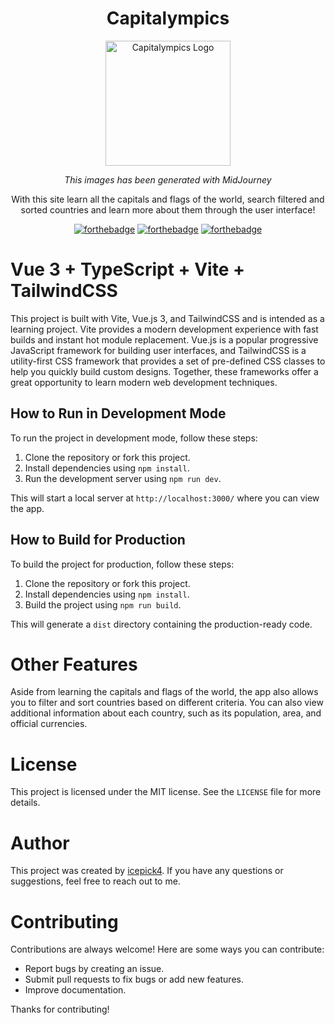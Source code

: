 <div align="center">

# Capitalympics

<img src="https://raw.githubusercontent.com/icepick4/capitalympics/main/public/logo.png" alt="Capitalympics Logo" width="200" />

_This images has been generated with MidJourney_

With this site learn all the capitals and flags of the world, search filtered and sorted countries and learn more about them through the user interface!

[![forthebadge](https://forthebadge.com/images/badges/made-with-vue.svg)](https://forthebadge.com)
[![forthebadge](https://forthebadge.com/images/badges/built-with-love.svg)](https://forthebadge.com)
[![forthebadge](https://forthebadge.com/images/badges/open-source.svg)](https://forthebadge.com)

</div>

# Vue 3 + TypeScript + Vite + TailwindCSS

This project is built with Vite, Vue.js 3, and TailwindCSS and is intended as a learning project. Vite provides a modern development experience with fast builds and instant hot module replacement. Vue.js is a popular progressive JavaScript framework for building user interfaces, and TailwindCSS is a utility-first CSS framework that provides a set of pre-defined CSS classes to help you quickly build custom designs. Together, these frameworks offer a great opportunity to learn modern web development techniques.

## How to Run in Development Mode

To run the project in development mode, follow these steps:

1. Clone the repository or fork this project.
2. Install dependencies using `npm install`.
3. Run the development server using `npm run dev`.

This will start a local server at `http://localhost:3000/` where you can view the app.

## How to Build for Production

To build the project for production, follow these steps:

1. Clone the repository or fork this project.
2. Install dependencies using `npm install`.
3. Build the project using `npm run build`.

This will generate a `dist` directory containing the production-ready code.

# Other Features

Aside from learning the capitals and flags of the world, the app also allows you to filter and sort countries based on different criteria. You can also view additional information about each country, such as its population, area, and official currencies.

# License

This project is licensed under the MIT license. See the `LICENSE` file for more details.

# Author

This project was created by [icepick4](https://github.com/icepick4). If you have any questions or suggestions, feel free to reach out to me.

# Contributing

Contributions are always welcome! Here are some ways you can contribute:

-   Report bugs by creating an issue.
-   Submit pull requests to fix bugs or add new features.
-   Improve documentation.

Thanks for contributing!
